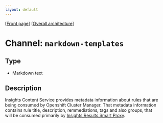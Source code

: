 ```yaml
---
layout: default
---
```

\[[Front page](../overall-architecture.html)\] \[[Overall architecture](../overall-architecture.html)\]



# Channel: `markdown-templates`



## Type

* Markdown text



## Description

Insights Content Service provides metadata information about rules that are being
consumed by Openshift Cluster Manager. That metadata information contains rule title, description,
remmediations, tags and also groups, that will be consumed primarily by
[Insights Results Smart Proxy](https://github.com/RedHatInsights/insights-results-smart-proxy).
